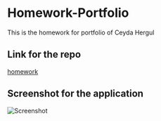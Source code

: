 # Homework-Portfolio

This is the homework for portfolio of Ceyda Hergul

## Link for the repo

[homework](https://chergul.github.io/Homework-Portfolio/)

## Screenshot for the application

![Screenshot](./Homework-Portfolio/screen.png)
